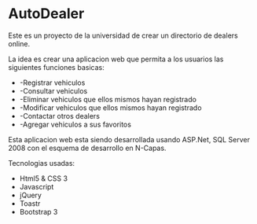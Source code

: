 # AutoDealer

Este es un proyecto de la universidad de crear un directorio de dealers online.

La idea es crear una aplicacion web que permita a los usuarios las siguientes funciones basicas:
<ul>
  <li>-Registrar vehiculos</li>
  <li>-Consultar vehiculos</li>
  <li>-Eliminar vehiculos que ellos mismos hayan registrado</li>
  <li>-Modificar vehiculos que ellos mismos hayan registrado</li>
  <li>-Contactar otros dealers</li>
  <li>-Agregar vehiculos a sus favoritos</li>
</ul>

Esta aplicacion web esta siendo desarrollada usando ASP.Net, SQL Server 2008 
con el esquema de desarrollo en N-Capas.

Tecnologias usadas:

<ul>
 <li>Html5 & CSS 3</li>
 <li>Javascript</li>
 <li>jQuery</li>
 <li>Toastr</li>
 <li>Bootstrap 3</li>
</ul>
